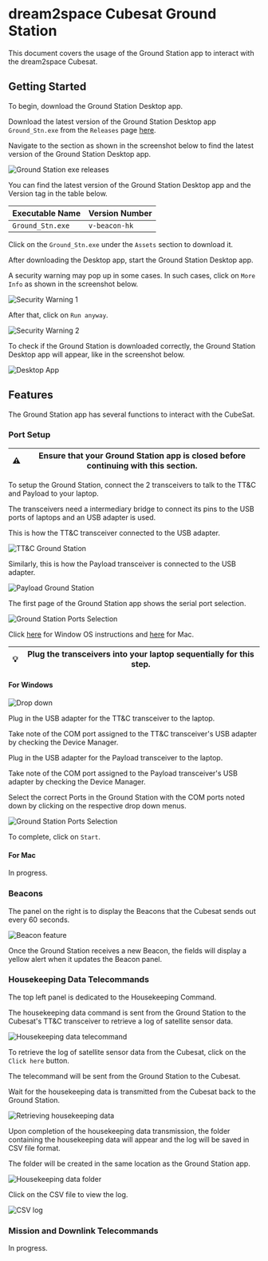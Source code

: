 # dream2space Cubesat Ground Station

This document covers the usage of the Ground Station app to interact with the dream2space Cubesat.

## Getting Started

To begin, download the Ground Station Desktop app.

Download the latest version of the Ground Station Desktop app `Ground_Stn.exe` from the `Releases` page [here](https://github.com/dream2space/dream2space-ground_station/releases).

Navigate to the section as shown in the screenshot below to find the latest version of the Ground Station Desktop app.

![Ground Station exe releases](images/ground_stn_exe_releases.png)

You can find the latest version of the Ground Station Desktop app and the Version tag in the table below.

| Executable Name  | Version Number |
| ---------------- | -------------- |
| `Ground_Stn.exe` | `v-beacon-hk`  |

Click on the `Ground_Stn.exe` under the `Assets` section to download it.

After downloading the Desktop app, start the Ground Station Desktop app.

A security warning may pop up in some cases. In such cases, click on `More Info` as shown in the screenshot below.

![Security Warning 1](images/security_warning1.png)

After that, click on `Run anyway`.

![Security Warning 2](images/security_warning2.png)

To check if the Ground Station is downloaded correctly, the Ground Station Desktop app will appear, like in the screenshot below.

![Desktop App](images/app_start.png)

## Features

The Ground Station app has several functions to interact with the CubeSat.

### Port Setup

| ⚠️ | **Ensure that your Ground Station app is closed before continuing with this section.** |
| - | -------------------------------------------------------------------------------------- |

To setup the Ground Station, connect the 2 transceivers to talk to the TT&C and Payload to your laptop.

The transceivers need a intermediary bridge to connect its pins to the USB ports of laptops and an USB adapter is used.

This is how the TT&C transceiver connected to the USB adapter.

![TT&C Ground Station](images/ttnc_ground_station.jpg)

Similarly, this is how the Payload transceiver is connected to the USB adapter.

![Payload Ground Station](images/payload_ground_station.jpg)

The first page of the Ground Station app shows the serial port selection.

![Ground Station Ports Selection](images/ground_station_page1.PNG)

Click [here](#for-windows) for Window OS instructions and [here](#for-mac) for Mac.

| 💡 | **Plug the transceivers into your laptop sequentially for this step.** |
| --- | -------------------------------------------------------------------- |

#### For Windows

![Drop down](images/drop_down.png)

Plug in the USB adapter for the TT&C transceiver to the laptop.

Take note of the COM port assigned to the TT&C transceiver's USB adapter by checking the Device Manager.

Plug in the USB adapter for the Payload transceiver to the laptop.

Take note of the COM port assigned to the Payload transceiver's USB adapter by checking the Device Manager.

Select the correct Ports in the Ground Station with the COM ports noted down by clicking on the respective drop down menus.

![Ground Station Ports Selection](images/ground_station_page1_select.PNG)

To complete, click on `Start`.

#### For Mac

In progress.

### Beacons

The panel on the right is to display the Beacons that the Cubesat sends out every 60 seconds.

![Beacon feature](images/beacon_feature.png)

Once the Ground Station receives a new Beacon, the fields will display a yellow alert when it updates the Beacon panel.

### Housekeeping Data Telecommands

The top left panel is dedicated to the Housekeeping Command.

The housekeeping data command is sent from the Ground Station to the Cubesat's TT&C transceiver to retrieve a log of satellite sensor data.

![Housekeeping data telecommand](images/housekeeping_data.png)

To retrieve the log of satellite sensor data from the Cubesat, click on the `Click here` button.

The telecommand will be sent from the Ground Station to the Cubesat.

Wait for the housekeeping data is transmitted from the Cubesat back to the Ground Station.

![Retrieving housekeeping data](images/housekeeping_data_retrieve.png)

Upon completion of the housekeeping data transmission, the folder containing the housekeeping data will appear and the log will be saved in CSV file format.

The folder will be created in the same location as the Ground Station app.

![Housekeeping data folder](images/housekeeping_folder.png)

Click on the CSV file to view the log.

![CSV log](images/csv_log.png)

### Mission and Downlink Telecommands

In progress.
